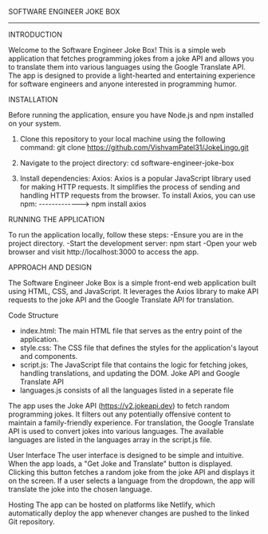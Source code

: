 SOFTWARE ENGINEER JOKE BOX

_____________________________________________________________________________________________________________________________________________

INTRODUCTION

Welcome to the Software Engineer Joke Box! This is a simple web application that fetches programming jokes from a joke API and allows you to translate them into various languages using the Google Translate API. The app is designed to provide a light-hearted and entertaining experience for software engineers and anyone interested in programming humor.

INSTALLATION

Before running the application, ensure you have Node.js and npm installed on your system.

1. Clone this repository to your local machine using the following command: git clone https://github.com/VishvamPatel31/JokeLingo.git

2. Navigate to the project directory: cd software-engineer-joke-box

3. Install dependencies: Axios: Axios is a popular JavaScript library used for making HTTP requests. It simplifies the process of sending and handling HTTP requests from the browser. To install Axios, you can use npm: -------------> npm install axios

RUNNING THE APPLICATION

To run the application locally, follow these steps:
-Ensure you are in the project directory.
-Start the development server: npm start
-Open your web browser and visit http://localhost:3000 to access the app.

APPROACH AND DESIGN 

The Software Engineer Joke Box is a simple front-end web application built using HTML, CSS, and JavaScript. It leverages the Axios library to make API requests to the joke API and the Google Translate API for translation.

Code Structure
- index.html: The main HTML file that serves as the entry point of the application.
- style.css: The CSS file that defines the styles for the application's layout and components.
- script.js: The JavaScript file that contains the logic for fetching jokes, handling translations, and updating the DOM. Joke API and Google Translate API
- languages.js consists of all the languages listed in a seperate file

The app uses the Joke API (https://v2.jokeapi.dev) to fetch random programming jokes. It filters out any potentially offensive content to maintain a family-friendly experience. For translation, the Google Translate API is used to convert jokes into various languages. The available languages are listed in the languages array in the script.js file.

User Interface
The user interface is designed to be simple and intuitive. When the app loads, a "Get Joke and Translate" button is displayed. Clicking this button fetches a random joke from the joke API and displays it on the screen. If a user selects a language from the dropdown, the app will translate the joke into the chosen language.

Hosting
The app can be hosted on platforms like Netlify, which automatically deploy the app whenever changes are pushed to the linked Git repository.






